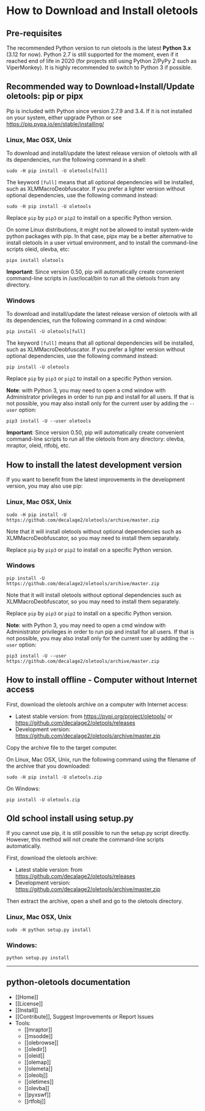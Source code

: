 How to Download and Install oletools
====================================

Pre-requisites
--------------

The recommended Python version to run oletools is the latest **Python 3.x** (3.12 for now). 
Python 2.7 is still supported for the moment, even if it reached end of life in 2020 
(for projects still using Python 2/PyPy 2 such as ViperMonkey).
It is highly recommended to switch to Python 3 if possible.

Recommended way to Download+Install/Update oletools: pip or pipx
----------------------------------------------------------------

Pip is included with Python since version 2.7.9 and 3.4. If it is not installed on your
system, either upgrade Python or see https://pip.pypa.io/en/stable/installing/

### Linux, Mac OSX, Unix

To download and install/update the latest release version of oletools with all its dependencies,
run the following command in a shell:

```text
sudo -H pip install -U oletools[full]
```
The keyword `[full]` means that all optional dependencies will be installed, such as XLMMacroDeobfuscator.
If you prefer a lighter version without optional dependencies, use the following command instead:

```text
sudo -H pip install -U oletools
```

Replace `pip` by `pip3` or `pip2` to install on a specific Python version.

On some Linux distributions, it might not be allowed to install system-wide python packages
with pip. In that case, pipx may be a better alternative to install oletools in a user virtual
environment, and to install the command-line scripts oleid, olevba, etc:

```text
pipx install oletools
```


**Important**: Since version 0.50, pip will automatically create convenient command-line scripts
in /usr/local/bin to run all the oletools from any directory.

### Windows

To download and install/update the latest release version of oletools with all its dependencies,
run the following command in a cmd window:

```text
pip install -U oletools[full]
```
The keyword `[full]` means that all optional dependencies will be installed, such as XLMMacroDeobfuscator.
If you prefer a lighter version without optional dependencies, use the following command instead:

```text
pip install -U oletools
```

Replace `pip` by `pip3` or `pip2` to install on a specific Python version.

**Note**: with Python 3, you may need to open a cmd window with Administrator privileges in order to run pip 
and install for all users. If that is not possible, you may also install only for the current user 
by adding the `--user` option:

```text
pip3 install -U --user oletools
```

**Important**: Since version 0.50, pip will automatically create convenient command-line scripts
to run all the oletools from any directory: olevba, mraptor, oleid, rtfobj, etc.


How to install the latest development version
---------------------------------------------

If you want to benefit from the latest improvements in the development version,
you may also use pip:

### Linux, Mac OSX, Unix

```text
sudo -H pip install -U https://github.com/decalage2/oletools/archive/master.zip
```
Note that it will install oletools without optional dependencies such as XLMMacroDeobfuscator,
so you may need to install them separately.

Replace `pip` by `pip3` or `pip2` to install on a specific Python version.

### Windows

```text
pip install -U https://github.com/decalage2/oletools/archive/master.zip
```
Note that it will install oletools without optional dependencies such as XLMMacroDeobfuscator,
so you may need to install them separately.

Replace `pip` by `pip3` or `pip2` to install on a specific Python version.

**Note**: with Python 3, you may need to open a cmd window with Administrator privileges in order to run pip 
and install for all users. If that is not possible, you may also install only for the current user 
by adding the `--user` option:

```text
pip3 install -U --user https://github.com/decalage2/oletools/archive/master.zip
```

How to install offline - Computer without Internet access
---------------------------------------------------------

First, download the oletools archive on a computer with Internet access:
* Latest stable version: from https://pypi.org/project/oletools/ or https://github.com/decalage2/oletools/releases
* Development version: https://github.com/decalage2/oletools/archive/master.zip

Copy the archive file to the target computer.

On Linux, Mac OSX, Unix, run the following command using the filename of the
archive that you downloaded:

```text
sudo -H pip install -U oletools.zip
```

On Windows:

```text
pip install -U oletools.zip
```


Old school install using setup.py
---------------------------------

If you cannot use pip, it is still possible to run the setup.py script
directly. However, this method will not create the command-line scripts
automatically.

First, download the oletools archive:
* Latest stable version: from https://github.com/decalage2/oletools/releases
* Development version: https://github.com/decalage2/oletools/archive/master.zip

Then extract the archive, open a shell and go to the oletools directory.

### Linux, Mac OSX, Unix

```text
sudo -H python setup.py install
```

### Windows:

```text
python setup.py install
```


--------------------------------------------------------------------------

python-oletools documentation
-----------------------------

- [[Home]]
- [[License]]
- [[Install]]
- [[Contribute]], Suggest Improvements or Report Issues
- Tools:
	- [[mraptor]]
	- [[msodde]]
	- [[olebrowse]]
	- [[oledir]]
	- [[oleid]]
	- [[olemap]]
	- [[olemeta]]
	- [[oleobj]]
	- [[oletimes]]
	- [[olevba]]
	- [[pyxswf]]
	- [[rtfobj]]

